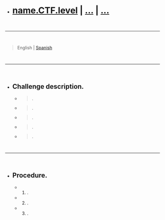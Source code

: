 - # [name.CTF.level](url) | [...]() | [...]()

<br>

-----

<br>

> English | [Spanish](url) 

<br>

-----

<br>

- ## Challenge description.
	- > .
	- > .
	- > .
	- > .
	- > .

<br>

-----

<br>

- ## Procedure.
	- 1. .
	- 2. .
	- 3. .

<br>

